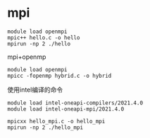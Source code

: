 # mpi

```
module load openmpi
mpic++ hello.c -o hello
mpirun -np 2 ./hello
```

mpi+openmp
```
module load openmpi
mpicc -fopenmp hybrid.c -o hybrid
```

使用intel编译的命令
```
module load intel-oneapi-compilers/2021.4.0
module load intel-oneapi-mpi/2021.4.0

mpicxx hello_mpi.c -o hello_mpi
mpirun -np 2 ./hello_mpi
```
